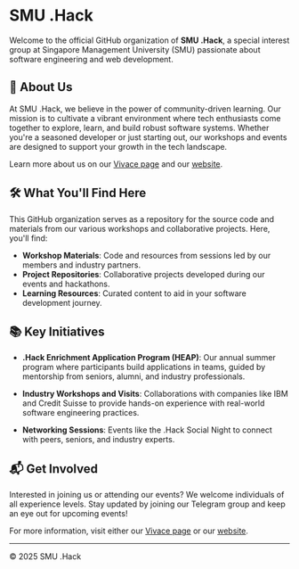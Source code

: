 # SMU .Hack

Welcome to the official GitHub organization of **SMU .Hack**, a special interest group at Singapore Management University (SMU) passionate about software engineering and web development.

## 🚀 About Us

At SMU .Hack, we believe in the power of community-driven learning. Our mission is to cultivate a vibrant environment where tech enthusiasts come together to explore, learn, and build robust software systems. Whether you're a seasoned developer or just starting out, our workshops and events are designed to support your growth in the tech landscape.

Learn more about us on our [Vivace page](https://vivace.smu.edu.sg/explore/academic-based/scis/smu-hack) and our [website](https://dothack-site.vercel.app/).

## 🛠️ What You'll Find Here

This GitHub organization serves as a repository for the source code and materials from our various workshops and collaborative projects. Here, you'll find:

- **Workshop Materials**: Code and resources from sessions led by our members and industry partners.
- **Project Repositories**: Collaborative projects developed during our events and hackathons.
- **Learning Resources**: Curated content to aid in your software development journey.

## 📚 Key Initiatives

- **.Hack Enrichment Application Program (HEAP)**: Our annual summer program where participants build applications in teams, guided by mentorship from seniors, alumni, and industry professionals.

- **Industry Workshops and Visits**: Collaborations with companies like IBM and Credit Suisse to provide hands-on experience with real-world software engineering practices.

- **Networking Sessions**: Events like the .Hack Social Night to connect with peers, seniors, and industry experts.

## 📬 Get Involved

Interested in joining us or attending our events? We welcome individuals of all experience levels. Stay updated by joining our Telegram group and keep an eye out for upcoming events!

For more information, visit either our [Vivace page](https://vivace.smu.edu.sg/explore/academic-based/scis/smu-hack) or our [website](https://dothack-site.vercel.app/).

---

© 2025 SMU .Hack
